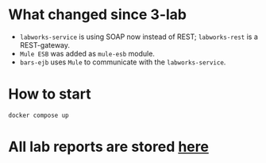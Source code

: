 # What changed since 3-lab

* `labworks-service` is using SOAP now instead of REST; `labworks-rest` is a REST-gateway.
* `Mule ESB` was added as `mule-esb` module.
* `bars-ejb` uses `Mule` to communicate with the `labworks-service`.

# How to start

```shell
docker compose up
```

# All lab reports are stored [here](https://github.com/xGodness/itmo/tree/main/4-year/service-oriented-architecture/reports)